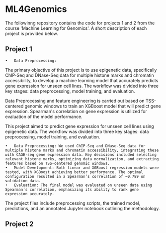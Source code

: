 # ML4Genomics

The followinng repository contains the code for projects 1 and 2 from the course 'Machine Learning for Genomics'. A short description of each project is provided below.

## Project 1

	•	Data Preprocessing: 
The primary objective of this project is to use epigenetic data, specifically ChIP-Seq and DNase-Seq data for multiple histone marks and chromatin accessibility, to develop a machine learning model that accurately predicts gene expression for unseen cell lines. The workflow was divided into three key stages: data preprocessing, model training, and evaluation. 

Data Preprocessing and feature engineering is carried out based on TSS-centered genomic windows to train an XGBoost model that will predict gene expression. Spearman's correlation on gene expression is utilized for evaluation of the model performance.



This project aimed to predict gene expression for unseen cell lines using epigenetic data. The workflow was divided into three key stages: data preprocessing, model training, and evaluation.

	•	Data Preprocessing: We used ChIP-Seq and DNase-Seq data for multiple histone marks and chromatin accessibility, integrating these with CAGE-seq gene expression data. Key decisions included selecting relevant histone marks, optimizing data normalization, and extracting features based on TSS-centered genomic windows.
	•	Model Development: Both linear and XGBoost regression models were tested, with XGBoost achieving better performance. The optimal configuration resulted in a Spearman’s correlation of ~0.789 on validation data.
	•	Evaluation: The final model was evaluated on unseen data using Spearman’s correlation, emphasizing its ability to rank gene expression accurately.

The project files include preprocessing scripts, the trained model, predictions, and an annotated Jupyter notebook outlining the methodology.

## Project 2

